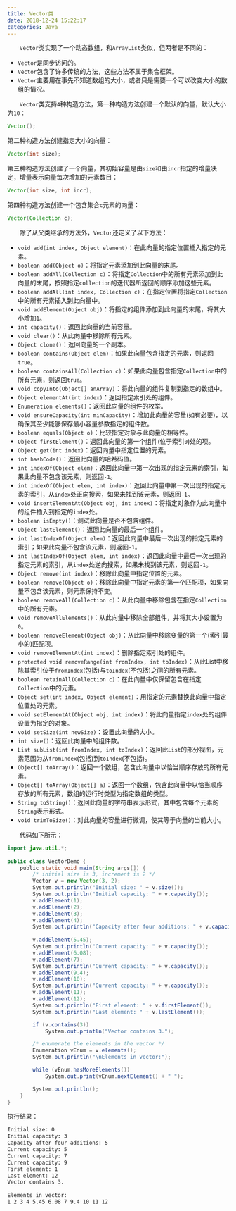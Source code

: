 ```yaml
---
title: Vector类
date: 2018-12-24 15:22:17
categories: Java
---
```

&emsp;&emsp;`Vector`类实现了一个动态数组，和`ArrayList`类似，但两者是不同的：

- `Vector`是同步访问的。
- `Vector`包含了许多传统的方法，这些方法不属于集合框架。
- `Vector`主要用在事先不知道数组的大小，或者只是需要一个可以改变大小的数组的情况。

&emsp;&emsp;`Vector`类支持`4`种构造方法，第一种构造方法创建一个默认的向量，默认大小为`10`：

``` java
Vector();
```

第二种构造方法创建指定大小的向量：

``` java
Vector(int size);
```

第三种构造方法创建了一个向量，其初始容量是由`size`和由`incr`指定的增量决定，增量表示向量每次增加的元素数目：

``` java
Vector(int size, int incr);
```

第四种构造方法创建一个包含集合`c`元素的向量：

``` java
Vector(Collection c);
```

&emsp;&emsp;除了从父类继承的方法外，`Vector`还定义了以下方法：

- `void add(int index, Object element)`：在此向量的指定位置插入指定的元素。
- `boolean add(Object o)`：将指定元素添加到此向量的末尾。
- `boolean addAll(Collection c)`：将指定`Collection`中的所有元素添加到此向量的末尾，按照指定`collection`的迭代器所返回的顺序添加这些元素。
- `boolean addAll(int index, Collection c)`：在指定位置将指定`Collection`中的所有元素插入到此向量中。
- `void addElement(Object obj)`：将指定的组件添加到此向量的末尾，将其大小增加`1`。
- `int capacity()`：返回此向量的当前容量。
- `void clear()`：从此向量中移除所有元素。
- `Object clone()`：返回向量的一个副本。
- `boolean contains(Object elem)`：如果此向量包含指定的元素，则返回`true`。
- `boolean containsAll(Collection c)`：如果此向量包含指定`Collection`中的所有元素，则返回`true`。
- `void copyInto(Object[] anArray)`：将此向量的组件复制到指定的数组中。
- `Object elementAt(int index)`：返回指定索引处的组件。
- `Enumeration elements()`：返回此向量的组件的枚举。
- `void ensureCapacity(int minCapacity)`：增加此向量的容量(如有必要)，以确保其至少能够保存最小容量参数指定的组件数。
- `boolean equals(Object o)`：比较指定对象与此向量的相等性。
- `Object firstElement()`：返回此向量的第一个组件(位于索引`0`)处的项。
- `Object get(int index)`：返回向量中指定位置的元素。
- `int hashCode()`：返回此向量的哈希码值。
- `int indexOf(Object elem)`：返回此向量中第一次出现的指定元素的索引，如果此向量不包含该元素，则返回`-1`。
- `int indexOf(Object elem, int index)`：返回此向量中第一次出现的指定元素的索引，从`index`处正向搜索，如果未找到该元素，则返回`-1`。
- `void insertElementAt(Object obj, int index)`：将指定对象作为此向量中的组件插入到指定的`index`处。
- `boolean isEmpty()`：测试此向量是否不包含组件。
- `Object lastElement()`：返回此向量的最后一个组件。
- `int lastIndexOf(Object elem)`：返回此向量中最后一次出现的指定元素的索引；如果此向量不包含该元素，则返回`-1`。
- `int lastIndexOf(Object elem, int index)`：返回此向量中最后一次出现的指定元素的索引，从`index`处逆向搜索，如果未找到该元素，则返回`-1`。
- `Object remove(int index)`：移除此向量中指定位置的元素。
- `boolean remove(Object o)`：移除此向量中指定元素的第一个匹配项，如果向量不包含该元素，则元素保持不变。
- `boolean removeAll(Collection c)`：从此向量中移除包含在指定`Collection`中的所有元素。
- `void removeAllElements()`：从此向量中移除全部组件，并将其大小设置为`0`。
- `boolean removeElement(Object obj)`：从此向量中移除变量的第一个(索引最小的)匹配项。
- `void removeElementAt(int index)`：删除指定索引处的组件。
- `protected void removeRange(int fromIndex, int toIndex)`：从此List中移除其索引位于`fromIndex`(包括)与`toIndex`(不包括)之间的所有元素。
- `boolean retainAll(Collection c)`：在此向量中仅保留包含在指定`Collection`中的元素。
- `Object set(int index, Object element)`：用指定的元素替换此向量中指定位置处的元素。
- `void setElementAt(Object obj, int index)`：将此向量指定`index`处的组件设置为指定的对象。
- `void setSize(int newSize)`：设置此向量的大小。
- `int size()`：返回此向量中的组件数。
- `List subList(int fromIndex, int toIndex)`：返回此`List`的部分视图，元素范围为从`fromIndex`(包括)到`toIndex`(不包括)。
- `Object[] toArray()`：返回一个数组，包含此向量中以恰当顺序存放的所有元素。
- `Object[] toArray(Object[] a)`：返回一个数组，包含此向量中以恰当顺序存放的所有元素，数组的运行时类型为指定数组的类型。
- `String toString()`：返回此向量的字符串表示形式，其中包含每个元素的`String`表示形式。
- `void trimToSize()`：对此向量的容量进行微调，使其等于向量的当前大小。

&emsp;&emsp;代码如下所示：

``` java
import java.util.*;
​
public class VectorDemo {
    public static void main(String args[]) {
        /* initial size is 3, increment is 2 */
        Vector v = new Vector(3, 2);
        System.out.println("Initial size: " + v.size());
        System.out.println("Initial capacity: " + v.capacity());
        v.addElement(1);
        v.addElement(2);
        v.addElement(3);
        v.addElement(4);
        System.out.println("Capacity after four additions: " + v.capacity());
​
        v.addElement(5.45);
        System.out.println("Current capacity: " + v.capacity());
        v.addElement(6.08);
        v.addElement(7);
        System.out.println("Current capacity: " + v.capacity());
        v.addElement(9.4);
        v.addElement(10);
        System.out.println("Current capacity: " + v.capacity());
        v.addElement(11);
        v.addElement(12);
        System.out.println("First element: " + v.firstElement());
        System.out.println("Last element: " + v.lastElement());

        if (v.contains(3))
            System.out.println("Vector contains 3.");

        /* enumerate the elements in the vector */
        Enumeration vEnum = v.elements();
        System.out.println("\nElements in vector:");

        while (vEnum.hasMoreElements())
            System.out.print(vEnum.nextElement() + " ");

        System.out.println();
    }
}
```

执行结果：

``` bash
Initial size: 0
Initial capacity: 3
Capacity after four additions: 5
Current capacity: 5
Current capacity: 7
Current capacity: 9
First element: 1
Last element: 12
Vector contains 3.
​
Elements in vector:
1 2 3 4 5.45 6.08 7 9.4 10 11 12
```